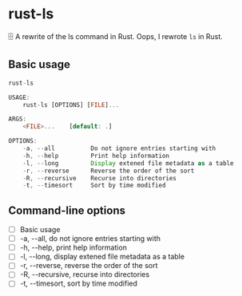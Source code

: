 # rust-ls
🗄️ A rewrite of the ls command in Rust.
Oops, I rewrote `ls` in Rust.

## Basic usage
```rust
rust-ls

USAGE:
    rust-ls [OPTIONS] [FILE]...

ARGS:
    <FILE>...    [default: .]

OPTIONS:
    -a, --all          Do not ignore entries starting with
    -h, --help         Print help information
    -l, --long         Display extened file metadata as a table
    -r, --reverse      Reverse the order of the sort
    -R, --recursive    Recurse into directories
    -t, --timesort     Sort by time modified
```

## Command-line options
- [ ] Basic usage
- [ ] -a, --all, do not ignore entries starting with
- [ ] -h, --help, print help information
- [ ] -l, --long, display extened file metadata as a table
- [ ] -r, --reverse, reverse the order of the sort
- [ ] -R, --recursive, recurse into directories
- [ ] -t, --timesort, sort by time modified
